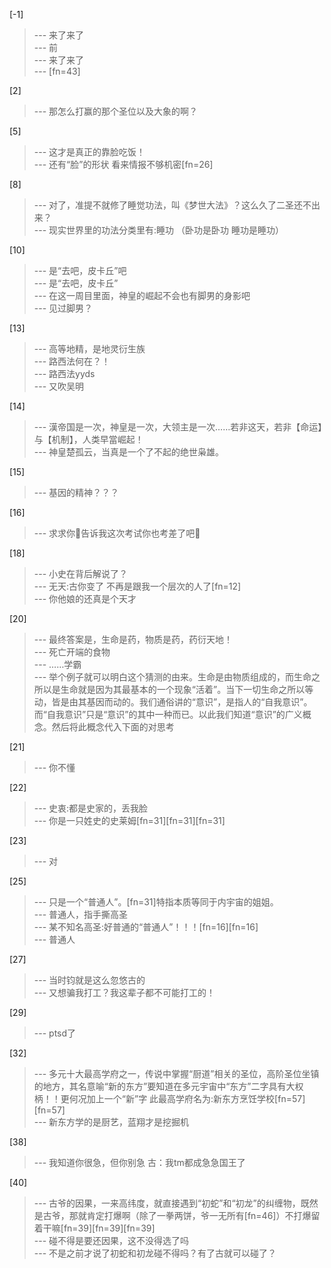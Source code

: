 
[-1] 
>--- 来了来了<br>
>--- 前<br>
>--- 来了来了<br>
>--- [fn=43]<br>

[2] 
>--- 那怎么打赢的那个圣位以及大象的啊？<br>

[5] 
>--- 这才是真正的靠脸吃饭！<br>
>--- 还有“脸”的形状   看来情报不够机密[fn=26]<br>

[8] 
>--- 对了，准提不就修了睡觉功法，叫《梦世大法》？这么久了二圣还不出来？<br>
>--- 现实世界里的功法分类里有:睡功   （卧功是卧功  睡功是睡功）<br>

[10] 
>--- 是“去吧，皮卡丘”吧<br>
>--- 是“去吧，皮卡丘”<br>
>--- 在这一周目里面，神皇的崛起不会也有脚男的身影吧<br>
>--- 见过脚男？<br>

[13] 
>--- 高等地精，是地灵衍生族<br>
>--- 路西法何在？！<br>
>--- 路西法yyds<br>
>--- 又吹吴明<br>

[14] 
>--- 漢帝国是一次，神皇是一次，大领主是一次……若非这天，若非【命运】与【机制】，人类早當崛起！<br>
>--- 神皇楚孤云，当真是一个了不起的绝世枭雄。<br>

[15] 
>--- 基因的精神？？？<br>

[16] 
>--- 求求你🥺告诉我这次考试你也考差了吧🥺<br>

[18] 
>--- 小史在背后解说了？<br>
>--- 无天:古你变了  不再是跟我一个层次的人了[fn=12]<br>
>--- 你他娘的还真是个天才<br>

[20] 
>--- 最终答案是，生命是药，物质是药，药衍天地！<br>
>--- 死亡开端的食物<br>
>--- ……学霸<br>
>--- 举个例子就可以明白这个猜测的由来。生命是由物质组成的，而生命之所以是生命就是因为其最基本的一个现象“活着”。当下一切生命之所以等动，皆是由其基因而动的。我们通俗讲的“意识”，是指人的“自我意识”。 而“自我意识”只是“意识”的其中一种而已。以此我们知道“意识”的广义概念。然后将此概念代入下面的对思考<br>

[21] 
>--- 你不懂<br>

[22] 
>--- 史衷:都是史家的，丢我脸<br>
>--- 你是一只姓史的史莱姆[fn=31][fn=31][fn=31]<br>

[23] 
>--- 对<br>

[25] 
>--- 只是一个“普通人”。[fn=31]特指本质等同于内宇宙的姐姐。<br>
>--- 普通人，指手撕高圣<br>
>--- 某不知名高圣:好普通的“普通人”！！！[fn=16][fn=16]<br>
>--- 普通人<br>

[27] 
>--- 当时钧就是这么忽悠古的<br>
>--- 又想骗我打工？我这辈子都不可能打工的！<br>

[29] 
>--- ptsd了<br>

[32] 
>--- 多元十大最高学府之一，传说中掌握“厨道”相关的圣位，高阶圣位坐镇的地方，其名意喻“新的东方”要知道在多元宇宙中“东方”二字具有大权柄！！更何况加上一个“新”字     此最高学府名为:新东方烹饪学校[fn=57][fn=57]<br>
>--- 新东方学的是厨艺，蓝翔才是挖掘机<br>

[38] 
>--- 我知道你很急，但你别急
古：我tm都成急急国王了<br>

[40] 
>--- 古爷的因果，一来高纬度，就直接遇到“初蛇”和“初龙”的纠缠物，既然是古爷，那就肯定打爆啊（除了一拳两饼，爷一无所有[fn=46]）不打爆留着干嘛[fn=39][fn=39][fn=39]<br>
>--- 碰不得是要还因果，这不没得选了吗<br>
>--- 不是之前才说了初蛇和初龙碰不得吗？有了古就可以碰了？<br>
